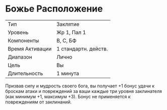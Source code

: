 
# Божье Расположение

| | |
|---|---|
|Тип|Заклятие|
|Уровень| Жр 1, Пал 1|
|Компоненты| В, С, БФ|
|Время Активации| 1 стандартн. действ.|
|Диапазон| Лично|
|Цель| Вы|
|Длительность| 1 минута|

Призвав силу и мудрость своего бога, вы получает +1 бонус удачи к броскам атаки и повреждений за ваши каждые три уровня заклинателя (как минимум +1, максимум +3). Бонус не применяется к повреждениям от заклинаний.